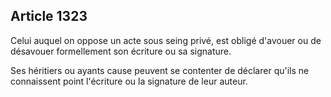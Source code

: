 Article 1323
----
Celui auquel on oppose un acte sous seing privé, est obligé d'avouer ou de
désavouer formellement son écriture ou sa signature.

Ses héritiers ou ayants cause peuvent se contenter de déclarer qu'ils ne
connaissent point l'écriture ou la signature de leur auteur.
